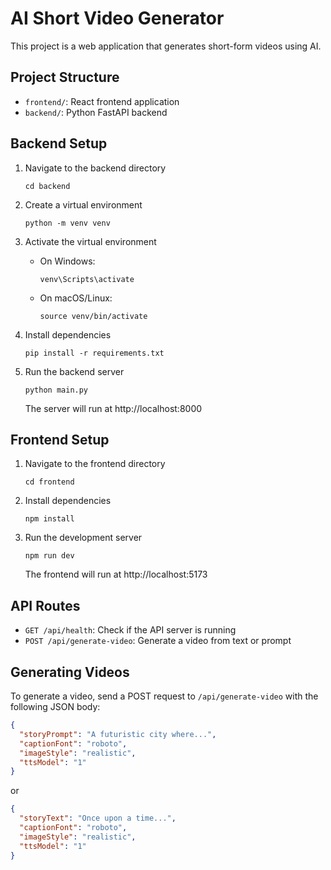 
# AI Short Video Generator

This project is a web application that generates short-form videos using AI.

## Project Structure
- `frontend/`: React frontend application
- `backend/`: Python FastAPI backend

## Backend Setup

1. Navigate to the backend directory
   ```
   cd backend
   ```

2. Create a virtual environment
   ```
   python -m venv venv
   ```

3. Activate the virtual environment
   - On Windows:
     ```
     venv\Scripts\activate
     ```
   - On macOS/Linux:
     ```
     source venv/bin/activate
     ```

4. Install dependencies
   ```
   pip install -r requirements.txt
   ```

5. Run the backend server
   ```
   python main.py
   ```
   The server will run at http://localhost:8000

## Frontend Setup

1. Navigate to the frontend directory
   ```
   cd frontend
   ```

2. Install dependencies
   ```
   npm install
   ```

3. Run the development server
   ```
   npm run dev
   ```
   The frontend will run at http://localhost:5173

## API Routes

- `GET /api/health`: Check if the API server is running
- `POST /api/generate-video`: Generate a video from text or prompt

## Generating Videos

To generate a video, send a POST request to `/api/generate-video` with the following JSON body:

```json
{
  "storyPrompt": "A futuristic city where...",
  "captionFont": "roboto",
  "imageStyle": "realistic",
  "ttsModel": "1"
}
```

or

```json
{
  "storyText": "Once upon a time...",
  "captionFont": "roboto",
  "imageStyle": "realistic",
  "ttsModel": "1"
}
```

